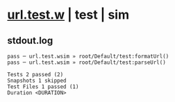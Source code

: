 # [url.test.w](../../../../../../tests/sdk_tests/http/url.test.w) | test | sim

## stdout.log
```log
pass ─ url.test.wsim » root/Default/test:formatUrl()
pass ─ url.test.wsim » root/Default/test:parseUrl() 

Tests 2 passed (2)
Snapshots 1 skipped
Test Files 1 passed (1)
Duration <DURATION>
```

